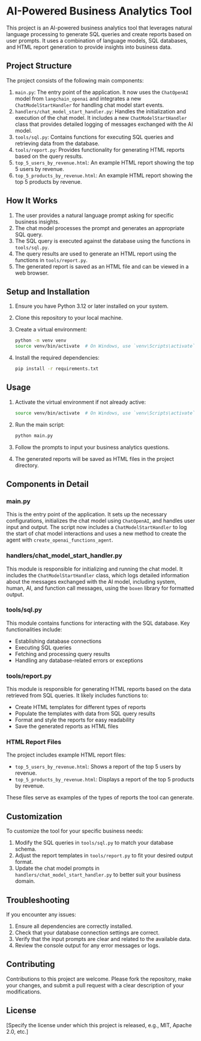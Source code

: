 # AI-Powered Business Analytics Tool

This project is an AI-powered business analytics tool that leverages natural language processing to generate SQL queries and create reports based on user prompts. It uses a combination of language models, SQL databases, and HTML report generation to provide insights into business data.

## Project Structure

The project consists of the following main components:

1. `main.py`: The entry point of the application. It now uses the `ChatOpenAI` model from `langchain_openai` and integrates a new `ChatModelStartHandler` for handling chat model start events.
2. `handlers/chat_model_start_handler.py`: Handles the initialization and execution of the chat model. It includes a new `ChatModelStartHandler` class that provides detailed logging of messages exchanged with the AI model.
3. `tools/sql.py`: Contains functions for executing SQL queries and retrieving data from the database.
4. `tools/report.py`: Provides functionality for generating HTML reports based on the query results.
5. `top_5_users_by_revenue.html`: An example HTML report showing the top 5 users by revenue.
6. `top_5_products_by_revenue.html`: An example HTML report showing the top 5 products by revenue.

## How It Works

1. The user provides a natural language prompt asking for specific business insights.
2. The chat model processes the prompt and generates an appropriate SQL query.
3. The SQL query is executed against the database using the functions in `tools/sql.py`.
4. The query results are used to generate an HTML report using the functions in `tools/report.py`.
5. The generated report is saved as an HTML file and can be viewed in a web browser.

## Setup and Installation

1. Ensure you have Python 3.12 or later installed on your system.
2. Clone this repository to your local machine.
3. Create a virtual environment:

   ```sh
   python -m venv venv
   source venv/bin/activate  # On Windows, use `venv\Scripts\activate`
   ```

4. Install the required dependencies:

   ```sh
   pip install -r requirements.txt
   ```

## Usage

1. Activate the virtual environment if not already active:

   ```sh
   source venv/bin/activate  # On Windows, use `venv\Scripts\activate`
   ```

2. Run the main script:

   ```sh
   python main.py
   ```

3. Follow the prompts to input your business analytics questions.
4. The generated reports will be saved as HTML files in the project directory.

## Components in Detail

### main.py

This is the entry point of the application. It sets up the necessary configurations, initializes the chat model using `ChatOpenAI`, and handles user input and output. The script now includes a `ChatModelStartHandler` to log the start of chat model interactions and uses a new method to create the agent with `create_openai_functions_agent`.

### handlers/chat_model_start_handler.py

This module is responsible for initializing and running the chat model. It includes the `ChatModelStartHandler` class, which logs detailed information about the messages exchanged with the AI model, including system, human, AI, and function call messages, using the `boxen` library for formatted output.

### tools/sql.py

This module contains functions for interacting with the SQL database. Key functionalities include:

- Establishing database connections
- Executing SQL queries
- Fetching and processing query results
- Handling any database-related errors or exceptions

### tools/report.py

This module is responsible for generating HTML reports based on the data retrieved from SQL queries. It likely includes functions to:

- Create HTML templates for different types of reports
- Populate the templates with data from SQL query results
- Format and style the reports for easy readability
- Save the generated reports as HTML files

### HTML Report Files

The project includes example HTML report files:

- `top_5_users_by_revenue.html`: Shows a report of the top 5 users by revenue.
- `top_5_products_by_revenue.html`: Displays a report of the top 5 products by revenue.

These files serve as examples of the types of reports the tool can generate.

## Customization

To customize the tool for your specific business needs:

1. Modify the SQL queries in `tools/sql.py` to match your database schema.
2. Adjust the report templates in `tools/report.py` to fit your desired output format.
3. Update the chat model prompts in `handlers/chat_model_start_handler.py` to better suit your business domain.

## Troubleshooting

If you encounter any issues:

1. Ensure all dependencies are correctly installed.
2. Check that your database connection settings are correct.
3. Verify that the input prompts are clear and related to the available data.
4. Review the console output for any error messages or logs.

## Contributing

Contributions to this project are welcome. Please fork the repository, make your changes, and submit a pull request with a clear description of your modifications.

## License

[Specify the license under which this project is released, e.g., MIT, Apache 2.0, etc.]

